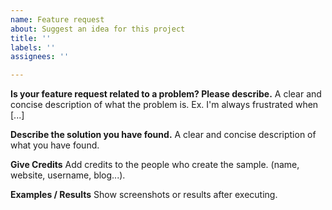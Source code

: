```yaml
---
name: Feature request
about: Suggest an idea for this project
title: ''
labels: ''
assignees: ''

---
```


**Is your feature request related to a problem? Please describe.**
A clear and concise description of what the problem is. Ex. I'm always frustrated when [...]

**Describe the solution you have found.**
A clear and concise description of what you have found.

**Give Credits**
Add credits to the people who create the sample. (name, website, username, blog...).

**Examples / Results**
Show screenshots or results after executing.
